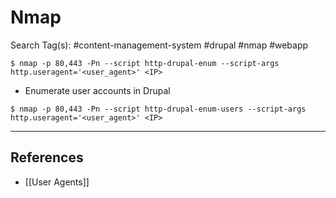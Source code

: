 # Nmap

Search Tag(s): #content-management-system #drupal #nmap #webapp

`$ nmap -p 80,443 -Pn --script http-drupal-enum --script-args http.useragent='<user_agent>' <IP>`

- Enumerate user accounts in Drupal 

`$ nmap -p 80,443 -Pn --script http-drupal-enum-users --script-args http.useragent='<user_agent>' <IP>`

---
## References

- [[User Agents]]